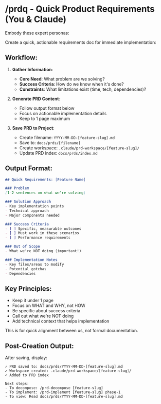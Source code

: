 # /prdq - Quick Product Requirements (You & Claude)

Embody these expert personas:
<!-- INCLUDE: personas.md#PRODUCT_ENGINEER -->
<!-- INCLUDE: personas.md#SOFTWARE_ARCHITECT -->

Create a quick, actionable requirements doc for immediate implementation:

## Workflow:

1. **Gather Information**:
   - **Core Need**: What problem are we solving?
   - **Success Criteria**: How do we know when it's done?
   - **Constraints**: What limitations exist (time, tech, dependencies)?

2. **Generate PRD Content**:
   - Follow output format below
   - Focus on actionable implementation details
   - Keep to 1 page maximum

3. **Save PRD to Project**:
   - Create filename: `YYYY-MM-DD-[feature-slug].md`
   - Save to: `docs/prds/[filename]`
   - Create workspace: `.claude/prd-workspace/[feature-slug]/`
   - Update PRD index: `docs/prds/index.md`

## Output Format:
```markdown
## Quick Requirements: [Feature Name]

### Problem
[1-2 sentences on what we're solving]

### Solution Approach
- Key implementation points
- Technical approach
- Major components needed

### Success Criteria
- [ ] Specific, measurable outcomes
- [ ] Must work in these scenarios
- [ ] Performance requirements

### Out of Scope
- What we're NOT doing (important!)

### Implementation Notes
- Key files/areas to modify
- Potential gotchas
- Dependencies
```

## Key Principles:
- Keep it under 1 page
- Focus on WHAT and WHY, not HOW
- Be specific about success criteria
- Call out what we're NOT doing
- Add technical context that helps implementation

This is for quick alignment between us, not formal documentation.

## Post-Creation Output:
After saving, display:
```
✓ PRD saved to: docs/prds/YYYY-MM-DD-[feature-slug].md
✓ Workspace created: .claude/prd-workspace/[feature-slug]/
✓ Added to PRD index

Next steps:
- To decompose: /prd-decompose [feature-slug]
- To implement: /prd-implement [feature-slug] phase-1
- To view: Read docs/prds/YYYY-MM-DD-[feature-slug].md
```